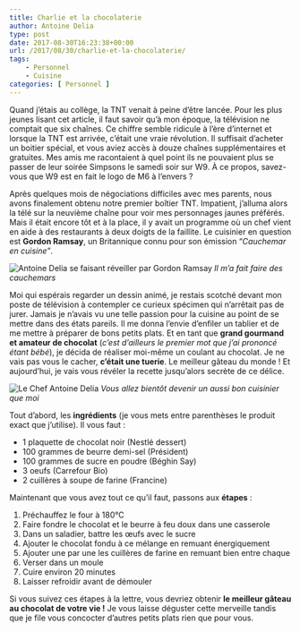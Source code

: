 ```yaml
---
title: Charlie et la chocolaterie
author: Antoine Delia
type: post
date: 2017-08-30T16:23:38+00:00
url: /2017/08/30/charlie-et-la-chocolaterie/
tags:
    - Personnel
    - Cuisine
categories: [ Personnel ]
---
```

Quand j&#8217;étais au collège, la TNT venait à peine d&#8217;être lancée. Pour les plus jeunes lisant cet article, il faut savoir qu&#8217;à mon époque, la télévision ne comptait que six chaînes. Ce chiffre semble ridicule à l&#8217;ère d&#8217;internet et lorsque la TNT est arrivée, c&#8217;était une vraie révolution. Il suffisait d&#8217;acheter un boitier spécial, et vous aviez accès à douze chaînes supplémentaires et gratuites. Mes amis me racontaient à quel point ils ne pouvaient plus se passer de leur soirée Simpsons le samedi soir sur W9. À ce propos, savez-vous que W9 est en fait le logo de M6 à l&#8217;envers ?

Après quelques mois de négociations difficiles avec mes parents, nous avons finalement obtenu notre premier boîtier TNT. Impatient, j&#8217;alluma alors la télé sur la neuvième chaîne pour voir mes personnages jaunes préférés. Mais il était encore tôt et à la place, il y avait un programme où un chef vient en aide à des restaurants à deux doigts de la faillite. Le cuisinier en question est **Gordon Ramsay**, un Britannique connu pour son émission &#8220;_Cauchemar en cuisine&#8221;_.

![Antoine Delia se faisant réveiller par Gordon Ramsay](https://i0.wp.com/i.imgur.com/rMhkavP.png?resize=679%2C448)
_Il m&#8217;a fait faire des cauchemars_

Moi qui espérais regarder un dessin animé, je restais scotché devant mon poste de télévision à contempler ce curieux spécimen qui n&#8217;arrêtait pas de jurer. Jamais je n&#8217;avais vu une telle passion pour la cuisine au point de se mettre dans des états pareils. Il me donna l&#8217;envie d&#8217;enfiler un tablier et de me mettre à préparer de bons petits plats. Et en tant que **grand gourmand et amateur de chocolat** (_c&#8217;est d&#8217;ailleurs le premier mot que j&#8217;ai prononcé étant bébé_), je décida de réaliser moi-même un coulant au chocolat. Je ne vais pas vous le cacher, **c&#8217;était une tuerie**. Le meilleur gâteau du monde ! Et aujourd&#8217;hui, je vais vous révéler la recette jusqu&#8217;alors secrète de ce délice.

![Le Chef Antoine Delia](https://i0.wp.com/i.imgur.com/xwgm6zq.png?resize=691%2C389)
_Vous allez bientôt devenir un aussi bon cuisinier que moi_

Tout d&#8217;abord, les **ingrédients** (je vous mets entre parenthèses le produit exact que j&#8217;utilise). Il vous faut :

  * 1 plaquette de chocolat noir (Nestlé dessert)
  * 100 grammes de beurre demi-sel (Président)
  * 100 grammes de sucre en poudre (Béghin Say)
  * 3 oeufs (Carrefour Bio)
  * 2 cuillères à soupe de farine (Francine)

Maintenant que vous avez tout ce qu&#8217;il faut, passons aux **étapes** :

  1. Préchauffez le four à 180°C
  2. Faire fondre le chocolat et le beurre à feu doux dans une casserole
  3. Dans un saladier, battre les œufs avec le sucre
  4. Ajouter le chocolat fondu à ce mélange en remuant énergiquement
  5. Ajouter une par une les cuillères de farine en remuant bien entre chaque
  6. Verser dans un moule
  7. Cuire environ 20 minutes
  8. Laisser refroidir avant de démouler

Si vous suivez ces étapes à la lettre, vous devriez obtenir **le meilleur gâteau au chocolat de votre vie !** Je vous laisse déguster cette merveille tandis que je file vous concocter d&#8217;autres petits plats rien que pour vous.